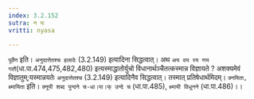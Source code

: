 ```yaml
---
index: 3.2.152
sutra: न यः
vritti: nyasa

---
```

`पूर्वेण` इति। `अनुदात्तेतश्च हलादेः` (3.2.149) इत्यादिना सिद्धत्वात्। अथ `अय वय रय णय गतौ`(धा.पा.474,475,482,480) इत्यस्माद्धातोर्युचो विधानार्थञ्चैतत्कस्मान्न विज्ञायते ? अशक्यमेवं विज्ञातुम्;यस्मान्नयतेः `अनुदात्तेतश्च` (3.2.149) इत्यादिनैव सिद्धत्वात्। तस्मात् प्रतिषेधार्थमिदम्। `क्नयिता, क्ष्मायिता` इति। `क्नूयी शब्द पुन्दने च-धा।पा।फ् उन्दे च` (धा.पा.485), `क्ष्मायी विधूनने` (धा.पा.486)।।